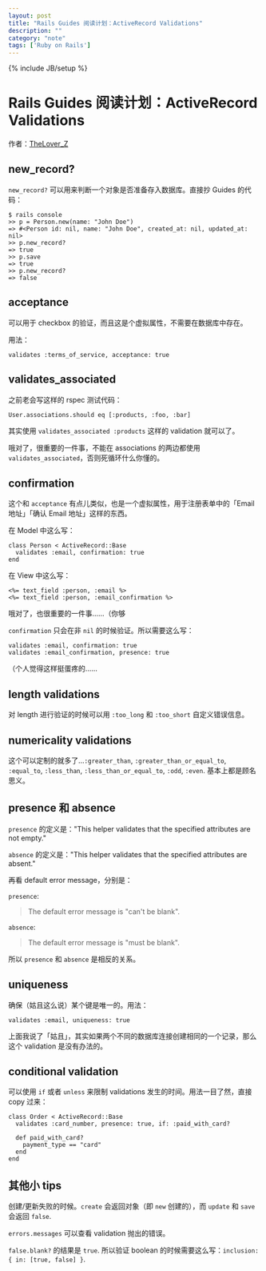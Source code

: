 ```yaml
---
layout: post
title: "Rails Guides 阅读计划：ActiveRecord Validations"
description: ""
category: "note"
tags: ['Ruby on Rails']
---
```

{% include JB/setup %}

# Rails Guides 阅读计划：ActiveRecord Validations

作者：[TheLover_Z](http://theloverz.me)

## new_record?

`new_record?` 可以用来判断一个对象是否准备存入数据库。直接抄 Guides 的代码：

    $ rails console
    >> p = Person.new(name: "John Doe")
    => #<Person id: nil, name: "John Doe", created_at: nil, updated_at: nil>
    >> p.new_record?
    => true
    >> p.save
    => true
    >> p.new_record?
    => false

## acceptance

可以用于 checkbox 的验证，而且这是个虚拟属性，不需要在数据库中存在。

用法：

    validates :terms_of_service, acceptance: true

## validates_associated

之前老会写这样的 rspec 测试代码：

    User.associations.should eq [:products, :foo, :bar]

其实使用 `validates_associated :products` 这样的 validation 就可以了。

哦对了，很重要的一件事，不能在 associations 的两边都使用 `validates_associated`，否则死循环什么你懂的。

## confirmation

这个和 `acceptance` 有点儿类似，也是一个虚拟属性，用于注册表单中的「Email 地址」「确认 Email 地址」这样的东西。

在 Model 中这么写：

    class Person < ActiveRecord::Base
      validates :email, confirmation: true
    end

在 View 中这么写：

    <%= text_field :person, :email %>
    <%= text_field :person, :email_confirmation %>

哦对了，也很重要的一件事……（你够

`confirmation` 只会在非 `nil` 的时候验证。所以需要这么写：

    validates :email, confirmation: true
    validates :email_confirmation, presence: true

（个人觉得这样挺蛋疼的……

## length validations

对 length 进行验证的时候可以用 `:too_long` 和 `:too_short` 自定义错误信息。

## numericality validations

这个可以定制的就多了…`:greater_than`, `:greater_than_or_equal_to`, `:equal_to`, `:less_than`, `:less_than_or_equal_to`, `:odd`, `:even`. 基本上都是顾名思义。

## presence 和 absence

`presence` 的定义是："This helper validates that the specified attributes are not empty."

`absence` 的定义是："This helper validates that the specified attributes are absent."

再看 default error message，分别是：

`presence`:

> The default error message is "can't be blank".

`absence`:

> The default error message is "must be blank".

所以 `presence` 和 `absence` 是相反的关系。

## uniqueness

确保（姑且这么说）某个键是唯一的。用法：

    validates :email, uniqueness: true

上面我说了「姑且」，其实如果两个不同的数据库连接创建相同的一个记录，那么这个 validation 是没有办法的。

## conditional validation

可以使用 `if` 或者 `unless` 来限制 validations 发生的时间。用法一目了然，直接 copy 过来：

    class Order < ActiveRecord::Base
      validates :card_number, presence: true, if: :paid_with_card?
     
      def paid_with_card?
        payment_type == "card"
      end
    end

## 其他小 tips

创建/更新失败的时候。`create` 会返回对象（即 `new` 创建的），而 `update` 和 `save` 会返回 `false`.

`errors.messages` 可以查看 validation 抛出的错误。

`false.blank?` 的结果是 `true`. 所以验证 boolean 的时候需要这么写：`inclusion: { in: [true, false] }`.